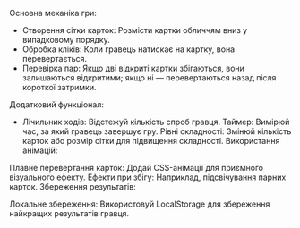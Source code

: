 Основна механіка гри:

- Створення сітки карток: Розмісти картки обличчям вниз у випадковому порядку.
- Обробка кліків: Коли гравець натискає на картку, вона перевертається.
- Перевірка пар: Якщо дві відкриті картки збігаються, вони залишаються
  відкритими; якщо ні — перевертаються назад після короткої затримки.

Додатковий функціонал:

- Лічильник ходів: Відстежуй кількість спроб гравця. Таймер: Вимірюй час, за
  який гравець завершує гру. Рівні складності: Змінюй кількість карток або
  розмір сітки для підвищення складності. Використання анімацій:

Плавне перевертання карток: Додай CSS-анімації для приємного візуального ефекту.
Ефекти при збігу: Наприклад, підсвічування парних карток. Збереження
результатів:

Локальне збереження: Використовуй LocalStorage для збереження найкращих
результатів гравця.
